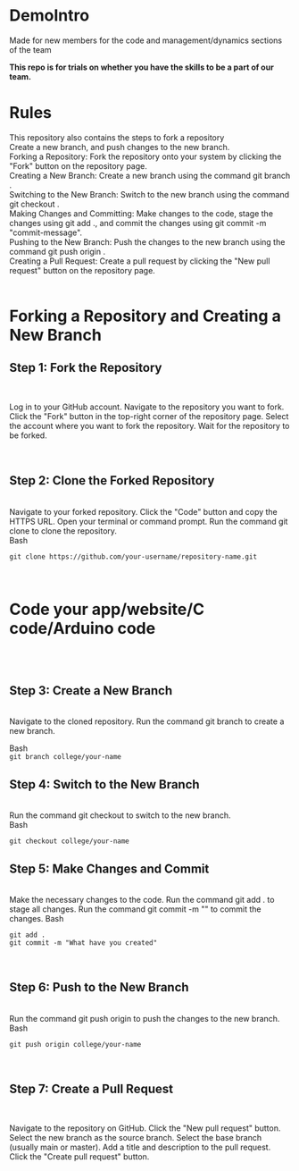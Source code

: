 # DemoIntro
Made for new members for the code and management/dynamics sections of the team

**This repo is for trials on whether you have the skills to be a part of our team.**

# Rules
This repository also contains the steps to fork a repository 
<br>
Create a new branch, and push changes to the new branch.
<br>
Forking a Repository: Fork the repository onto your system by clicking the "Fork" button on the repository page.
<br>
Creating a New Branch: Create a new branch using the command git branch <new-branch-name>.
<br>
Switching to the New Branch: Switch to the new branch using the command git checkout <new-branch-name>.
<br>
Making Changes and Committing: Make changes to the code, stage the changes using git add ., and commit the changes using git commit -m "commit-message".
<br>
Pushing to the New Branch: Push the changes to the new branch using the command git push origin <new-branch-name>.
<br>
Creating a Pull Request: Create a pull request by clicking the "New pull request" button on the repository page.
<br>
<br>

# Forking a Repository and Creating a New Branch

## Step 1: Fork the Repository

<br>

Log in to your GitHub account.
Navigate to the repository you want to fork.
Click the "Fork" button in the top-right corner of the repository page.
Select the account where you want to fork the repository.
Wait for the repository to be forked.

<br>

## Step 2: Clone the Forked Repository
<br>
Navigate to your forked repository.
Click the "Code" button and copy the HTTPS URL.
Open your terminal or command prompt.
Run the command git clone <HTTPS URL> to clone the repository.
<br>
Bash
<br>

`git clone https://github.com/your-username/repository-name.git`

<br>

# Code your app/website/C code/Arduino code
<br>
<br>

## Step 3: Create a New Branch
<br>
Navigate to the cloned repository.
Run the command git branch <new-branch-name> to create a new branch.

Bash
<br>
`git branch college/your-name`
<br>


## Step 4: Switch to the New Branch
<br>
Run the command git checkout <new-branch-name> to switch to the new branch.
<br>
Bash
<br>

`git checkout college/your-name`
<br>

## Step 5: Make Changes and Commit

<br>
Make the necessary changes to the code.
Run the command git add . to stage all changes.
Run the command git commit -m "<commit-message>" to commit the changes.
Bash
<br>

`git add .`
<br>
`git commit -m "What have you created"`

<br>

## Step 6: Push to the New Branch
<br>
Run the command git push origin <new-branch-name> to push the changes to the new branch.
<br>
Bash

`git push origin college/your-name`

<br>

## Step 7: Create a Pull Request
<br>

Navigate to the repository on GitHub.
Click the "New pull request" button.
Select the new branch as the source branch.
Select the base branch (usually main or master).
Add a title and description to the pull request.
Click the "Create pull request" button.
